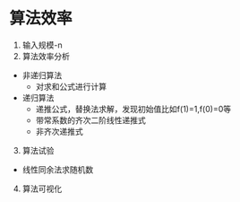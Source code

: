 # 算法效率

1. 输入规模-n
2. 算法效率分析
- 非递归算法
  - 对求和公式进行计算
- 递归算法
  - 递推公式，替换法求解，发现初始值比如f(1)=1,f(0)=0等
  - 带常系数的齐次二阶线性递推式
  - 非齐次递推式
3. 算法试验

- 线性同余法求随机数

4. 算法可视化
